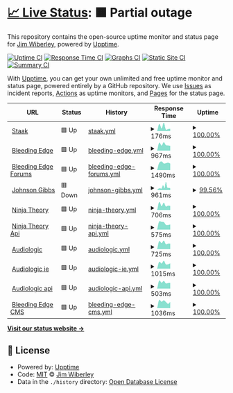 # [📈 Live Status](https://jimwib.github.io/uptime): <!--live status--> **🟧 Partial outage**

This repository contains the open-source uptime monitor and status page for [Jim Wiberley](http://www.staak.co.uk), powered by [Upptime](https://github.com/upptime/upptime).

[![Uptime CI](https://github.com/koj-co/upptime/workflows/Uptime%20CI/badge.svg)](https://github.com/koj-co/upptime/actions?query=workflow%3A%22Uptime+CI%22)
[![Response Time CI](https://github.com/koj-co/upptime/workflows/Response%20Time%20CI/badge.svg)](https://github.com/koj-co/upptime/actions?query=workflow%3A%22Response+Time+CI%22)
[![Graphs CI](https://github.com/koj-co/upptime/workflows/Graphs%20CI/badge.svg)](https://github.com/koj-co/upptime/actions?query=workflow%3A%22Graphs+CI%22)
[![Static Site CI](https://github.com/koj-co/upptime/workflows/Static%20Site%20CI/badge.svg)](https://github.com/koj-co/upptime/actions?query=workflow%3A%22Static+Site+CI%22)
[![Summary CI](https://github.com/koj-co/upptime/workflows/Summary%20CI/badge.svg)](https://github.com/koj-co/upptime/actions?query=workflow%3A%22Summary+CI%22)

With [Upptime](https://upptime.js.org), you can get your own unlimited and free uptime monitor and status page, powered entirely by a GitHub repository. We use [Issues](https://github.com/jimwib/uptime/issues) as incident reports, [Actions](https://github.com/jimwib/uptime/actions) as uptime monitors, and [Pages](https://jimwib.github.io/uptime) for the status page.

<!--start: status pages-->
<!-- This summary is generated by Upptime (https://github.com/upptime/upptime) -->
<!-- Do not edit this manually, your changes will be overwritten -->
<!-- prettier-ignore -->
| URL | Status | History | Response Time | Uptime |
| --- | ------ | ------- | ------------- | ------ |
| <img alt="" src="https://icons.duckduckgo.com/ip3/www.staak.co.uk.ico" height="13"> [Staak](https://www.staak.co.uk) | 🟩 Up | [staak.yml](https://github.com/jimwib/uptime/commits/HEAD/history/staak.yml) | <details><summary><img alt="Response time graph" src="./graphs/staak/response-time-week.png" height="20"> 176ms</summary><br><a href="https://jimwib.github.io/uptime/history/staak"><img alt="Response time 1574" src="https://img.shields.io/endpoint?url=https%3A%2F%2Fraw.githubusercontent.com%2Fjimwib%2Fuptime%2FHEAD%2Fapi%2Fstaak%2Fresponse-time.json"></a><br><a href="https://jimwib.github.io/uptime/history/staak"><img alt="24-hour response time 100" src="https://img.shields.io/endpoint?url=https%3A%2F%2Fraw.githubusercontent.com%2Fjimwib%2Fuptime%2FHEAD%2Fapi%2Fstaak%2Fresponse-time-day.json"></a><br><a href="https://jimwib.github.io/uptime/history/staak"><img alt="7-day response time 176" src="https://img.shields.io/endpoint?url=https%3A%2F%2Fraw.githubusercontent.com%2Fjimwib%2Fuptime%2FHEAD%2Fapi%2Fstaak%2Fresponse-time-week.json"></a><br><a href="https://jimwib.github.io/uptime/history/staak"><img alt="30-day response time 193" src="https://img.shields.io/endpoint?url=https%3A%2F%2Fraw.githubusercontent.com%2Fjimwib%2Fuptime%2FHEAD%2Fapi%2Fstaak%2Fresponse-time-month.json"></a><br><a href="https://jimwib.github.io/uptime/history/staak"><img alt="1-year response time 1199" src="https://img.shields.io/endpoint?url=https%3A%2F%2Fraw.githubusercontent.com%2Fjimwib%2Fuptime%2FHEAD%2Fapi%2Fstaak%2Fresponse-time-year.json"></a></details> | <details><summary><a href="https://jimwib.github.io/uptime/history/staak">100.00%</a></summary><a href="https://jimwib.github.io/uptime/history/staak"><img alt="All-time uptime 99.94%" src="https://img.shields.io/endpoint?url=https%3A%2F%2Fraw.githubusercontent.com%2Fjimwib%2Fuptime%2FHEAD%2Fapi%2Fstaak%2Fuptime.json"></a><br><a href="https://jimwib.github.io/uptime/history/staak"><img alt="24-hour uptime 100.00%" src="https://img.shields.io/endpoint?url=https%3A%2F%2Fraw.githubusercontent.com%2Fjimwib%2Fuptime%2FHEAD%2Fapi%2Fstaak%2Fuptime-day.json"></a><br><a href="https://jimwib.github.io/uptime/history/staak"><img alt="7-day uptime 100.00%" src="https://img.shields.io/endpoint?url=https%3A%2F%2Fraw.githubusercontent.com%2Fjimwib%2Fuptime%2FHEAD%2Fapi%2Fstaak%2Fuptime-week.json"></a><br><a href="https://jimwib.github.io/uptime/history/staak"><img alt="30-day uptime 100.00%" src="https://img.shields.io/endpoint?url=https%3A%2F%2Fraw.githubusercontent.com%2Fjimwib%2Fuptime%2FHEAD%2Fapi%2Fstaak%2Fuptime-month.json"></a><br><a href="https://jimwib.github.io/uptime/history/staak"><img alt="1-year uptime 99.98%" src="https://img.shields.io/endpoint?url=https%3A%2F%2Fraw.githubusercontent.com%2Fjimwib%2Fuptime%2FHEAD%2Fapi%2Fstaak%2Fuptime-year.json"></a></details>
| <img alt="" src="https://icons.duckduckgo.com/ip3/bleedingedge.com.ico" height="13"> [Bleeding Edge](https://bleedingedge.com) | 🟩 Up | [bleeding-edge.yml](https://github.com/jimwib/uptime/commits/HEAD/history/bleeding-edge.yml) | <details><summary><img alt="Response time graph" src="./graphs/bleeding-edge/response-time-week.png" height="20"> 967ms</summary><br><a href="https://jimwib.github.io/uptime/history/bleeding-edge"><img alt="Response time 1002" src="https://img.shields.io/endpoint?url=https%3A%2F%2Fraw.githubusercontent.com%2Fjimwib%2Fuptime%2FHEAD%2Fapi%2Fbleeding-edge%2Fresponse-time.json"></a><br><a href="https://jimwib.github.io/uptime/history/bleeding-edge"><img alt="24-hour response time 761" src="https://img.shields.io/endpoint?url=https%3A%2F%2Fraw.githubusercontent.com%2Fjimwib%2Fuptime%2FHEAD%2Fapi%2Fbleeding-edge%2Fresponse-time-day.json"></a><br><a href="https://jimwib.github.io/uptime/history/bleeding-edge"><img alt="7-day response time 967" src="https://img.shields.io/endpoint?url=https%3A%2F%2Fraw.githubusercontent.com%2Fjimwib%2Fuptime%2FHEAD%2Fapi%2Fbleeding-edge%2Fresponse-time-week.json"></a><br><a href="https://jimwib.github.io/uptime/history/bleeding-edge"><img alt="30-day response time 972" src="https://img.shields.io/endpoint?url=https%3A%2F%2Fraw.githubusercontent.com%2Fjimwib%2Fuptime%2FHEAD%2Fapi%2Fbleeding-edge%2Fresponse-time-month.json"></a><br><a href="https://jimwib.github.io/uptime/history/bleeding-edge"><img alt="1-year response time 994" src="https://img.shields.io/endpoint?url=https%3A%2F%2Fraw.githubusercontent.com%2Fjimwib%2Fuptime%2FHEAD%2Fapi%2Fbleeding-edge%2Fresponse-time-year.json"></a></details> | <details><summary><a href="https://jimwib.github.io/uptime/history/bleeding-edge">100.00%</a></summary><a href="https://jimwib.github.io/uptime/history/bleeding-edge"><img alt="All-time uptime 100.00%" src="https://img.shields.io/endpoint?url=https%3A%2F%2Fraw.githubusercontent.com%2Fjimwib%2Fuptime%2FHEAD%2Fapi%2Fbleeding-edge%2Fuptime.json"></a><br><a href="https://jimwib.github.io/uptime/history/bleeding-edge"><img alt="24-hour uptime 100.00%" src="https://img.shields.io/endpoint?url=https%3A%2F%2Fraw.githubusercontent.com%2Fjimwib%2Fuptime%2FHEAD%2Fapi%2Fbleeding-edge%2Fuptime-day.json"></a><br><a href="https://jimwib.github.io/uptime/history/bleeding-edge"><img alt="7-day uptime 100.00%" src="https://img.shields.io/endpoint?url=https%3A%2F%2Fraw.githubusercontent.com%2Fjimwib%2Fuptime%2FHEAD%2Fapi%2Fbleeding-edge%2Fuptime-week.json"></a><br><a href="https://jimwib.github.io/uptime/history/bleeding-edge"><img alt="30-day uptime 100.00%" src="https://img.shields.io/endpoint?url=https%3A%2F%2Fraw.githubusercontent.com%2Fjimwib%2Fuptime%2FHEAD%2Fapi%2Fbleeding-edge%2Fuptime-month.json"></a><br><a href="https://jimwib.github.io/uptime/history/bleeding-edge"><img alt="1-year uptime 100.00%" src="https://img.shields.io/endpoint?url=https%3A%2F%2Fraw.githubusercontent.com%2Fjimwib%2Fuptime%2FHEAD%2Fapi%2Fbleeding-edge%2Fuptime-year.json"></a></details>
| <img alt="" src="https://icons.duckduckgo.com/ip3/forum.bleedingedge.com.ico" height="13"> [Bleeding Edge Forums](https://forum.bleedingedge.com) | 🟩 Up | [bleeding-edge-forums.yml](https://github.com/jimwib/uptime/commits/HEAD/history/bleeding-edge-forums.yml) | <details><summary><img alt="Response time graph" src="./graphs/bleeding-edge-forums/response-time-week.png" height="20"> 1490ms</summary><br><a href="https://jimwib.github.io/uptime/history/bleeding-edge-forums"><img alt="Response time 1468" src="https://img.shields.io/endpoint?url=https%3A%2F%2Fraw.githubusercontent.com%2Fjimwib%2Fuptime%2FHEAD%2Fapi%2Fbleeding-edge-forums%2Fresponse-time.json"></a><br><a href="https://jimwib.github.io/uptime/history/bleeding-edge-forums"><img alt="24-hour response time 1345" src="https://img.shields.io/endpoint?url=https%3A%2F%2Fraw.githubusercontent.com%2Fjimwib%2Fuptime%2FHEAD%2Fapi%2Fbleeding-edge-forums%2Fresponse-time-day.json"></a><br><a href="https://jimwib.github.io/uptime/history/bleeding-edge-forums"><img alt="7-day response time 1490" src="https://img.shields.io/endpoint?url=https%3A%2F%2Fraw.githubusercontent.com%2Fjimwib%2Fuptime%2FHEAD%2Fapi%2Fbleeding-edge-forums%2Fresponse-time-week.json"></a><br><a href="https://jimwib.github.io/uptime/history/bleeding-edge-forums"><img alt="30-day response time 1686" src="https://img.shields.io/endpoint?url=https%3A%2F%2Fraw.githubusercontent.com%2Fjimwib%2Fuptime%2FHEAD%2Fapi%2Fbleeding-edge-forums%2Fresponse-time-month.json"></a><br><a href="https://jimwib.github.io/uptime/history/bleeding-edge-forums"><img alt="1-year response time 1378" src="https://img.shields.io/endpoint?url=https%3A%2F%2Fraw.githubusercontent.com%2Fjimwib%2Fuptime%2FHEAD%2Fapi%2Fbleeding-edge-forums%2Fresponse-time-year.json"></a></details> | <details><summary><a href="https://jimwib.github.io/uptime/history/bleeding-edge-forums">100.00%</a></summary><a href="https://jimwib.github.io/uptime/history/bleeding-edge-forums"><img alt="All-time uptime 99.93%" src="https://img.shields.io/endpoint?url=https%3A%2F%2Fraw.githubusercontent.com%2Fjimwib%2Fuptime%2FHEAD%2Fapi%2Fbleeding-edge-forums%2Fuptime.json"></a><br><a href="https://jimwib.github.io/uptime/history/bleeding-edge-forums"><img alt="24-hour uptime 100.00%" src="https://img.shields.io/endpoint?url=https%3A%2F%2Fraw.githubusercontent.com%2Fjimwib%2Fuptime%2FHEAD%2Fapi%2Fbleeding-edge-forums%2Fuptime-day.json"></a><br><a href="https://jimwib.github.io/uptime/history/bleeding-edge-forums"><img alt="7-day uptime 100.00%" src="https://img.shields.io/endpoint?url=https%3A%2F%2Fraw.githubusercontent.com%2Fjimwib%2Fuptime%2FHEAD%2Fapi%2Fbleeding-edge-forums%2Fuptime-week.json"></a><br><a href="https://jimwib.github.io/uptime/history/bleeding-edge-forums"><img alt="30-day uptime 99.95%" src="https://img.shields.io/endpoint?url=https%3A%2F%2Fraw.githubusercontent.com%2Fjimwib%2Fuptime%2FHEAD%2Fapi%2Fbleeding-edge-forums%2Fuptime-month.json"></a><br><a href="https://jimwib.github.io/uptime/history/bleeding-edge-forums"><img alt="1-year uptime 99.95%" src="https://img.shields.io/endpoint?url=https%3A%2F%2Fraw.githubusercontent.com%2Fjimwib%2Fuptime%2FHEAD%2Fapi%2Fbleeding-edge-forums%2Fuptime-year.json"></a></details>
| <img alt="" src="https://icons.duckduckgo.com/ip3/johnsongibbs.co.uk.ico" height="13"> [Johnson Gibbs](https://johnsongibbs.co.uk) | 🟥 Down | [johnson-gibbs.yml](https://github.com/jimwib/uptime/commits/HEAD/history/johnson-gibbs.yml) | <details><summary><img alt="Response time graph" src="./graphs/johnson-gibbs/response-time-week.png" height="20"> 961ms</summary><br><a href="https://jimwib.github.io/uptime/history/johnson-gibbs"><img alt="Response time 808" src="https://img.shields.io/endpoint?url=https%3A%2F%2Fraw.githubusercontent.com%2Fjimwib%2Fuptime%2FHEAD%2Fapi%2Fjohnson-gibbs%2Fresponse-time.json"></a><br><a href="https://jimwib.github.io/uptime/history/johnson-gibbs"><img alt="24-hour response time 619" src="https://img.shields.io/endpoint?url=https%3A%2F%2Fraw.githubusercontent.com%2Fjimwib%2Fuptime%2FHEAD%2Fapi%2Fjohnson-gibbs%2Fresponse-time-day.json"></a><br><a href="https://jimwib.github.io/uptime/history/johnson-gibbs"><img alt="7-day response time 961" src="https://img.shields.io/endpoint?url=https%3A%2F%2Fraw.githubusercontent.com%2Fjimwib%2Fuptime%2FHEAD%2Fapi%2Fjohnson-gibbs%2Fresponse-time-week.json"></a><br><a href="https://jimwib.github.io/uptime/history/johnson-gibbs"><img alt="30-day response time 731" src="https://img.shields.io/endpoint?url=https%3A%2F%2Fraw.githubusercontent.com%2Fjimwib%2Fuptime%2FHEAD%2Fapi%2Fjohnson-gibbs%2Fresponse-time-month.json"></a><br><a href="https://jimwib.github.io/uptime/history/johnson-gibbs"><img alt="1-year response time 759" src="https://img.shields.io/endpoint?url=https%3A%2F%2Fraw.githubusercontent.com%2Fjimwib%2Fuptime%2FHEAD%2Fapi%2Fjohnson-gibbs%2Fresponse-time-year.json"></a></details> | <details><summary><a href="https://jimwib.github.io/uptime/history/johnson-gibbs">99.56%</a></summary><a href="https://jimwib.github.io/uptime/history/johnson-gibbs"><img alt="All-time uptime 99.97%" src="https://img.shields.io/endpoint?url=https%3A%2F%2Fraw.githubusercontent.com%2Fjimwib%2Fuptime%2FHEAD%2Fapi%2Fjohnson-gibbs%2Fuptime.json"></a><br><a href="https://jimwib.github.io/uptime/history/johnson-gibbs"><img alt="24-hour uptime 99.99%" src="https://img.shields.io/endpoint?url=https%3A%2F%2Fraw.githubusercontent.com%2Fjimwib%2Fuptime%2FHEAD%2Fapi%2Fjohnson-gibbs%2Fuptime-day.json"></a><br><a href="https://jimwib.github.io/uptime/history/johnson-gibbs"><img alt="7-day uptime 99.56%" src="https://img.shields.io/endpoint?url=https%3A%2F%2Fraw.githubusercontent.com%2Fjimwib%2Fuptime%2FHEAD%2Fapi%2Fjohnson-gibbs%2Fuptime-week.json"></a><br><a href="https://jimwib.github.io/uptime/history/johnson-gibbs"><img alt="30-day uptime 99.90%" src="https://img.shields.io/endpoint?url=https%3A%2F%2Fraw.githubusercontent.com%2Fjimwib%2Fuptime%2FHEAD%2Fapi%2Fjohnson-gibbs%2Fuptime-month.json"></a><br><a href="https://jimwib.github.io/uptime/history/johnson-gibbs"><img alt="1-year uptime 99.99%" src="https://img.shields.io/endpoint?url=https%3A%2F%2Fraw.githubusercontent.com%2Fjimwib%2Fuptime%2FHEAD%2Fapi%2Fjohnson-gibbs%2Fuptime-year.json"></a></details>
| <img alt="" src="https://icons.duckduckgo.com/ip3/ninjatheory.com.ico" height="13"> [Ninja Theory](https://ninjatheory.com) | 🟩 Up | [ninja-theory.yml](https://github.com/jimwib/uptime/commits/HEAD/history/ninja-theory.yml) | <details><summary><img alt="Response time graph" src="./graphs/ninja-theory/response-time-week.png" height="20"> 706ms</summary><br><a href="https://jimwib.github.io/uptime/history/ninja-theory"><img alt="Response time 927" src="https://img.shields.io/endpoint?url=https%3A%2F%2Fraw.githubusercontent.com%2Fjimwib%2Fuptime%2FHEAD%2Fapi%2Fninja-theory%2Fresponse-time.json"></a><br><a href="https://jimwib.github.io/uptime/history/ninja-theory"><img alt="24-hour response time 550" src="https://img.shields.io/endpoint?url=https%3A%2F%2Fraw.githubusercontent.com%2Fjimwib%2Fuptime%2FHEAD%2Fapi%2Fninja-theory%2Fresponse-time-day.json"></a><br><a href="https://jimwib.github.io/uptime/history/ninja-theory"><img alt="7-day response time 706" src="https://img.shields.io/endpoint?url=https%3A%2F%2Fraw.githubusercontent.com%2Fjimwib%2Fuptime%2FHEAD%2Fapi%2Fninja-theory%2Fresponse-time-week.json"></a><br><a href="https://jimwib.github.io/uptime/history/ninja-theory"><img alt="30-day response time 694" src="https://img.shields.io/endpoint?url=https%3A%2F%2Fraw.githubusercontent.com%2Fjimwib%2Fuptime%2FHEAD%2Fapi%2Fninja-theory%2Fresponse-time-month.json"></a><br><a href="https://jimwib.github.io/uptime/history/ninja-theory"><img alt="1-year response time 798" src="https://img.shields.io/endpoint?url=https%3A%2F%2Fraw.githubusercontent.com%2Fjimwib%2Fuptime%2FHEAD%2Fapi%2Fninja-theory%2Fresponse-time-year.json"></a></details> | <details><summary><a href="https://jimwib.github.io/uptime/history/ninja-theory">100.00%</a></summary><a href="https://jimwib.github.io/uptime/history/ninja-theory"><img alt="All-time uptime 99.99%" src="https://img.shields.io/endpoint?url=https%3A%2F%2Fraw.githubusercontent.com%2Fjimwib%2Fuptime%2FHEAD%2Fapi%2Fninja-theory%2Fuptime.json"></a><br><a href="https://jimwib.github.io/uptime/history/ninja-theory"><img alt="24-hour uptime 100.00%" src="https://img.shields.io/endpoint?url=https%3A%2F%2Fraw.githubusercontent.com%2Fjimwib%2Fuptime%2FHEAD%2Fapi%2Fninja-theory%2Fuptime-day.json"></a><br><a href="https://jimwib.github.io/uptime/history/ninja-theory"><img alt="7-day uptime 100.00%" src="https://img.shields.io/endpoint?url=https%3A%2F%2Fraw.githubusercontent.com%2Fjimwib%2Fuptime%2FHEAD%2Fapi%2Fninja-theory%2Fuptime-week.json"></a><br><a href="https://jimwib.github.io/uptime/history/ninja-theory"><img alt="30-day uptime 100.00%" src="https://img.shields.io/endpoint?url=https%3A%2F%2Fraw.githubusercontent.com%2Fjimwib%2Fuptime%2FHEAD%2Fapi%2Fninja-theory%2Fuptime-month.json"></a><br><a href="https://jimwib.github.io/uptime/history/ninja-theory"><img alt="1-year uptime 100.00%" src="https://img.shields.io/endpoint?url=https%3A%2F%2Fraw.githubusercontent.com%2Fjimwib%2Fuptime%2FHEAD%2Fapi%2Fninja-theory%2Fuptime-year.json"></a></details>
| <img alt="" src="https://icons.duckduckgo.com/ip3/api.ninjatheory.com.ico" height="13"> [Ninja Theory Api](https://api.ninjatheory.com) | 🟩 Up | [ninja-theory-api.yml](https://github.com/jimwib/uptime/commits/HEAD/history/ninja-theory-api.yml) | <details><summary><img alt="Response time graph" src="./graphs/ninja-theory-api/response-time-week.png" height="20"> 575ms</summary><br><a href="https://jimwib.github.io/uptime/history/ninja-theory-api"><img alt="Response time 953" src="https://img.shields.io/endpoint?url=https%3A%2F%2Fraw.githubusercontent.com%2Fjimwib%2Fuptime%2FHEAD%2Fapi%2Fninja-theory-api%2Fresponse-time.json"></a><br><a href="https://jimwib.github.io/uptime/history/ninja-theory-api"><img alt="24-hour response time 463" src="https://img.shields.io/endpoint?url=https%3A%2F%2Fraw.githubusercontent.com%2Fjimwib%2Fuptime%2FHEAD%2Fapi%2Fninja-theory-api%2Fresponse-time-day.json"></a><br><a href="https://jimwib.github.io/uptime/history/ninja-theory-api"><img alt="7-day response time 575" src="https://img.shields.io/endpoint?url=https%3A%2F%2Fraw.githubusercontent.com%2Fjimwib%2Fuptime%2FHEAD%2Fapi%2Fninja-theory-api%2Fresponse-time-week.json"></a><br><a href="https://jimwib.github.io/uptime/history/ninja-theory-api"><img alt="30-day response time 641" src="https://img.shields.io/endpoint?url=https%3A%2F%2Fraw.githubusercontent.com%2Fjimwib%2Fuptime%2FHEAD%2Fapi%2Fninja-theory-api%2Fresponse-time-month.json"></a><br><a href="https://jimwib.github.io/uptime/history/ninja-theory-api"><img alt="1-year response time 885" src="https://img.shields.io/endpoint?url=https%3A%2F%2Fraw.githubusercontent.com%2Fjimwib%2Fuptime%2FHEAD%2Fapi%2Fninja-theory-api%2Fresponse-time-year.json"></a></details> | <details><summary><a href="https://jimwib.github.io/uptime/history/ninja-theory-api">100.00%</a></summary><a href="https://jimwib.github.io/uptime/history/ninja-theory-api"><img alt="All-time uptime 99.97%" src="https://img.shields.io/endpoint?url=https%3A%2F%2Fraw.githubusercontent.com%2Fjimwib%2Fuptime%2FHEAD%2Fapi%2Fninja-theory-api%2Fuptime.json"></a><br><a href="https://jimwib.github.io/uptime/history/ninja-theory-api"><img alt="24-hour uptime 100.00%" src="https://img.shields.io/endpoint?url=https%3A%2F%2Fraw.githubusercontent.com%2Fjimwib%2Fuptime%2FHEAD%2Fapi%2Fninja-theory-api%2Fuptime-day.json"></a><br><a href="https://jimwib.github.io/uptime/history/ninja-theory-api"><img alt="7-day uptime 100.00%" src="https://img.shields.io/endpoint?url=https%3A%2F%2Fraw.githubusercontent.com%2Fjimwib%2Fuptime%2FHEAD%2Fapi%2Fninja-theory-api%2Fuptime-week.json"></a><br><a href="https://jimwib.github.io/uptime/history/ninja-theory-api"><img alt="30-day uptime 100.00%" src="https://img.shields.io/endpoint?url=https%3A%2F%2Fraw.githubusercontent.com%2Fjimwib%2Fuptime%2FHEAD%2Fapi%2Fninja-theory-api%2Fuptime-month.json"></a><br><a href="https://jimwib.github.io/uptime/history/ninja-theory-api"><img alt="1-year uptime 99.99%" src="https://img.shields.io/endpoint?url=https%3A%2F%2Fraw.githubusercontent.com%2Fjimwib%2Fuptime%2FHEAD%2Fapi%2Fninja-theory-api%2Fuptime-year.json"></a></details>
| <img alt="" src="https://icons.duckduckgo.com/ip3/www.audiologic.co.uk.ico" height="13"> [Audiologic](https://www.audiologic.co.uk/news-and-insights) | 🟩 Up | [audiologic.yml](https://github.com/jimwib/uptime/commits/HEAD/history/audiologic.yml) | <details><summary><img alt="Response time graph" src="./graphs/audiologic/response-time-week.png" height="20"> 725ms</summary><br><a href="https://jimwib.github.io/uptime/history/audiologic"><img alt="Response time 1013" src="https://img.shields.io/endpoint?url=https%3A%2F%2Fraw.githubusercontent.com%2Fjimwib%2Fuptime%2FHEAD%2Fapi%2Faudiologic%2Fresponse-time.json"></a><br><a href="https://jimwib.github.io/uptime/history/audiologic"><img alt="24-hour response time 619" src="https://img.shields.io/endpoint?url=https%3A%2F%2Fraw.githubusercontent.com%2Fjimwib%2Fuptime%2FHEAD%2Fapi%2Faudiologic%2Fresponse-time-day.json"></a><br><a href="https://jimwib.github.io/uptime/history/audiologic"><img alt="7-day response time 725" src="https://img.shields.io/endpoint?url=https%3A%2F%2Fraw.githubusercontent.com%2Fjimwib%2Fuptime%2FHEAD%2Fapi%2Faudiologic%2Fresponse-time-week.json"></a><br><a href="https://jimwib.github.io/uptime/history/audiologic"><img alt="30-day response time 788" src="https://img.shields.io/endpoint?url=https%3A%2F%2Fraw.githubusercontent.com%2Fjimwib%2Fuptime%2FHEAD%2Fapi%2Faudiologic%2Fresponse-time-month.json"></a><br><a href="https://jimwib.github.io/uptime/history/audiologic"><img alt="1-year response time 1013" src="https://img.shields.io/endpoint?url=https%3A%2F%2Fraw.githubusercontent.com%2Fjimwib%2Fuptime%2FHEAD%2Fapi%2Faudiologic%2Fresponse-time-year.json"></a></details> | <details><summary><a href="https://jimwib.github.io/uptime/history/audiologic">100.00%</a></summary><a href="https://jimwib.github.io/uptime/history/audiologic"><img alt="All-time uptime 99.99%" src="https://img.shields.io/endpoint?url=https%3A%2F%2Fraw.githubusercontent.com%2Fjimwib%2Fuptime%2FHEAD%2Fapi%2Faudiologic%2Fuptime.json"></a><br><a href="https://jimwib.github.io/uptime/history/audiologic"><img alt="24-hour uptime 100.00%" src="https://img.shields.io/endpoint?url=https%3A%2F%2Fraw.githubusercontent.com%2Fjimwib%2Fuptime%2FHEAD%2Fapi%2Faudiologic%2Fuptime-day.json"></a><br><a href="https://jimwib.github.io/uptime/history/audiologic"><img alt="7-day uptime 100.00%" src="https://img.shields.io/endpoint?url=https%3A%2F%2Fraw.githubusercontent.com%2Fjimwib%2Fuptime%2FHEAD%2Fapi%2Faudiologic%2Fuptime-week.json"></a><br><a href="https://jimwib.github.io/uptime/history/audiologic"><img alt="30-day uptime 99.94%" src="https://img.shields.io/endpoint?url=https%3A%2F%2Fraw.githubusercontent.com%2Fjimwib%2Fuptime%2FHEAD%2Fapi%2Faudiologic%2Fuptime-month.json"></a><br><a href="https://jimwib.github.io/uptime/history/audiologic"><img alt="1-year uptime 99.99%" src="https://img.shields.io/endpoint?url=https%3A%2F%2Fraw.githubusercontent.com%2Fjimwib%2Fuptime%2FHEAD%2Fapi%2Faudiologic%2Fuptime-year.json"></a></details>
| <img alt="" src="https://icons.duckduckgo.com/ip3/www.audiologic.ie.ico" height="13"> [Audiologic ie](https://www.audiologic.ie/news-and-insights) | 🟩 Up | [audiologic-ie.yml](https://github.com/jimwib/uptime/commits/HEAD/history/audiologic-ie.yml) | <details><summary><img alt="Response time graph" src="./graphs/audiologic-ie/response-time-week.png" height="20"> 1015ms</summary><br><a href="https://jimwib.github.io/uptime/history/audiologic-ie"><img alt="Response time 1214" src="https://img.shields.io/endpoint?url=https%3A%2F%2Fraw.githubusercontent.com%2Fjimwib%2Fuptime%2FHEAD%2Fapi%2Faudiologic-ie%2Fresponse-time.json"></a><br><a href="https://jimwib.github.io/uptime/history/audiologic-ie"><img alt="24-hour response time 952" src="https://img.shields.io/endpoint?url=https%3A%2F%2Fraw.githubusercontent.com%2Fjimwib%2Fuptime%2FHEAD%2Fapi%2Faudiologic-ie%2Fresponse-time-day.json"></a><br><a href="https://jimwib.github.io/uptime/history/audiologic-ie"><img alt="7-day response time 1015" src="https://img.shields.io/endpoint?url=https%3A%2F%2Fraw.githubusercontent.com%2Fjimwib%2Fuptime%2FHEAD%2Fapi%2Faudiologic-ie%2Fresponse-time-week.json"></a><br><a href="https://jimwib.github.io/uptime/history/audiologic-ie"><img alt="30-day response time 1019" src="https://img.shields.io/endpoint?url=https%3A%2F%2Fraw.githubusercontent.com%2Fjimwib%2Fuptime%2FHEAD%2Fapi%2Faudiologic-ie%2Fresponse-time-month.json"></a><br><a href="https://jimwib.github.io/uptime/history/audiologic-ie"><img alt="1-year response time 1214" src="https://img.shields.io/endpoint?url=https%3A%2F%2Fraw.githubusercontent.com%2Fjimwib%2Fuptime%2FHEAD%2Fapi%2Faudiologic-ie%2Fresponse-time-year.json"></a></details> | <details><summary><a href="https://jimwib.github.io/uptime/history/audiologic-ie">100.00%</a></summary><a href="https://jimwib.github.io/uptime/history/audiologic-ie"><img alt="All-time uptime 99.99%" src="https://img.shields.io/endpoint?url=https%3A%2F%2Fraw.githubusercontent.com%2Fjimwib%2Fuptime%2FHEAD%2Fapi%2Faudiologic-ie%2Fuptime.json"></a><br><a href="https://jimwib.github.io/uptime/history/audiologic-ie"><img alt="24-hour uptime 100.00%" src="https://img.shields.io/endpoint?url=https%3A%2F%2Fraw.githubusercontent.com%2Fjimwib%2Fuptime%2FHEAD%2Fapi%2Faudiologic-ie%2Fuptime-day.json"></a><br><a href="https://jimwib.github.io/uptime/history/audiologic-ie"><img alt="7-day uptime 100.00%" src="https://img.shields.io/endpoint?url=https%3A%2F%2Fraw.githubusercontent.com%2Fjimwib%2Fuptime%2FHEAD%2Fapi%2Faudiologic-ie%2Fuptime-week.json"></a><br><a href="https://jimwib.github.io/uptime/history/audiologic-ie"><img alt="30-day uptime 99.94%" src="https://img.shields.io/endpoint?url=https%3A%2F%2Fraw.githubusercontent.com%2Fjimwib%2Fuptime%2FHEAD%2Fapi%2Faudiologic-ie%2Fuptime-month.json"></a><br><a href="https://jimwib.github.io/uptime/history/audiologic-ie"><img alt="1-year uptime 99.99%" src="https://img.shields.io/endpoint?url=https%3A%2F%2Fraw.githubusercontent.com%2Fjimwib%2Fuptime%2FHEAD%2Fapi%2Faudiologic-ie%2Fuptime-year.json"></a></details>
| <img alt="" src="https://icons.duckduckgo.com/ip3/admin.audiologic.co.uk.ico" height="13"> [Audiologic api](https://admin.audiologic.co.uk/api/articles) | 🟩 Up | [audiologic-api.yml](https://github.com/jimwib/uptime/commits/HEAD/history/audiologic-api.yml) | <details><summary><img alt="Response time graph" src="./graphs/audiologic-api/response-time-week.png" height="20"> 503ms</summary><br><a href="https://jimwib.github.io/uptime/history/audiologic-api"><img alt="Response time 165" src="https://img.shields.io/endpoint?url=https%3A%2F%2Fraw.githubusercontent.com%2Fjimwib%2Fuptime%2FHEAD%2Fapi%2Faudiologic-api%2Fresponse-time.json"></a><br><a href="https://jimwib.github.io/uptime/history/audiologic-api"><img alt="24-hour response time 454" src="https://img.shields.io/endpoint?url=https%3A%2F%2Fraw.githubusercontent.com%2Fjimwib%2Fuptime%2FHEAD%2Fapi%2Faudiologic-api%2Fresponse-time-day.json"></a><br><a href="https://jimwib.github.io/uptime/history/audiologic-api"><img alt="7-day response time 503" src="https://img.shields.io/endpoint?url=https%3A%2F%2Fraw.githubusercontent.com%2Fjimwib%2Fuptime%2FHEAD%2Fapi%2Faudiologic-api%2Fresponse-time-week.json"></a><br><a href="https://jimwib.github.io/uptime/history/audiologic-api"><img alt="30-day response time 400" src="https://img.shields.io/endpoint?url=https%3A%2F%2Fraw.githubusercontent.com%2Fjimwib%2Fuptime%2FHEAD%2Fapi%2Faudiologic-api%2Fresponse-time-month.json"></a><br><a href="https://jimwib.github.io/uptime/history/audiologic-api"><img alt="1-year response time 165" src="https://img.shields.io/endpoint?url=https%3A%2F%2Fraw.githubusercontent.com%2Fjimwib%2Fuptime%2FHEAD%2Fapi%2Faudiologic-api%2Fresponse-time-year.json"></a></details> | <details><summary><a href="https://jimwib.github.io/uptime/history/audiologic-api">100.00%</a></summary><a href="https://jimwib.github.io/uptime/history/audiologic-api"><img alt="All-time uptime 99.46%" src="https://img.shields.io/endpoint?url=https%3A%2F%2Fraw.githubusercontent.com%2Fjimwib%2Fuptime%2FHEAD%2Fapi%2Faudiologic-api%2Fuptime.json"></a><br><a href="https://jimwib.github.io/uptime/history/audiologic-api"><img alt="24-hour uptime 100.00%" src="https://img.shields.io/endpoint?url=https%3A%2F%2Fraw.githubusercontent.com%2Fjimwib%2Fuptime%2FHEAD%2Fapi%2Faudiologic-api%2Fuptime-day.json"></a><br><a href="https://jimwib.github.io/uptime/history/audiologic-api"><img alt="7-day uptime 100.00%" src="https://img.shields.io/endpoint?url=https%3A%2F%2Fraw.githubusercontent.com%2Fjimwib%2Fuptime%2FHEAD%2Fapi%2Faudiologic-api%2Fuptime-week.json"></a><br><a href="https://jimwib.github.io/uptime/history/audiologic-api"><img alt="30-day uptime 94.88%" src="https://img.shields.io/endpoint?url=https%3A%2F%2Fraw.githubusercontent.com%2Fjimwib%2Fuptime%2FHEAD%2Fapi%2Faudiologic-api%2Fuptime-month.json"></a><br><a href="https://jimwib.github.io/uptime/history/audiologic-api"><img alt="1-year uptime 99.46%" src="https://img.shields.io/endpoint?url=https%3A%2F%2Fraw.githubusercontent.com%2Fjimwib%2Fuptime%2FHEAD%2Fapi%2Faudiologic-api%2Fuptime-year.json"></a></details>
| <img alt="" src="https://icons.duckduckgo.com/ip3/production-bleedingedge-cms.azurewebsites.net.ico" height="13"> [Bleeding Edge CMS](https://production-bleedingedge-cms.azurewebsites.net) | 🟩 Up | [bleeding-edge-cms.yml](https://github.com/jimwib/uptime/commits/HEAD/history/bleeding-edge-cms.yml) | <details><summary><img alt="Response time graph" src="./graphs/bleeding-edge-cms/response-time-week.png" height="20"> 1036ms</summary><br><a href="https://jimwib.github.io/uptime/history/bleeding-edge-cms"><img alt="Response time 1057" src="https://img.shields.io/endpoint?url=https%3A%2F%2Fraw.githubusercontent.com%2Fjimwib%2Fuptime%2FHEAD%2Fapi%2Fbleeding-edge-cms%2Fresponse-time.json"></a><br><a href="https://jimwib.github.io/uptime/history/bleeding-edge-cms"><img alt="24-hour response time 978" src="https://img.shields.io/endpoint?url=https%3A%2F%2Fraw.githubusercontent.com%2Fjimwib%2Fuptime%2FHEAD%2Fapi%2Fbleeding-edge-cms%2Fresponse-time-day.json"></a><br><a href="https://jimwib.github.io/uptime/history/bleeding-edge-cms"><img alt="7-day response time 1036" src="https://img.shields.io/endpoint?url=https%3A%2F%2Fraw.githubusercontent.com%2Fjimwib%2Fuptime%2FHEAD%2Fapi%2Fbleeding-edge-cms%2Fresponse-time-week.json"></a><br><a href="https://jimwib.github.io/uptime/history/bleeding-edge-cms"><img alt="30-day response time 1118" src="https://img.shields.io/endpoint?url=https%3A%2F%2Fraw.githubusercontent.com%2Fjimwib%2Fuptime%2FHEAD%2Fapi%2Fbleeding-edge-cms%2Fresponse-time-month.json"></a><br><a href="https://jimwib.github.io/uptime/history/bleeding-edge-cms"><img alt="1-year response time 1057" src="https://img.shields.io/endpoint?url=https%3A%2F%2Fraw.githubusercontent.com%2Fjimwib%2Fuptime%2FHEAD%2Fapi%2Fbleeding-edge-cms%2Fresponse-time-year.json"></a></details> | <details><summary><a href="https://jimwib.github.io/uptime/history/bleeding-edge-cms">100.00%</a></summary><a href="https://jimwib.github.io/uptime/history/bleeding-edge-cms"><img alt="All-time uptime 100.00%" src="https://img.shields.io/endpoint?url=https%3A%2F%2Fraw.githubusercontent.com%2Fjimwib%2Fuptime%2FHEAD%2Fapi%2Fbleeding-edge-cms%2Fuptime.json"></a><br><a href="https://jimwib.github.io/uptime/history/bleeding-edge-cms"><img alt="24-hour uptime 100.00%" src="https://img.shields.io/endpoint?url=https%3A%2F%2Fraw.githubusercontent.com%2Fjimwib%2Fuptime%2FHEAD%2Fapi%2Fbleeding-edge-cms%2Fuptime-day.json"></a><br><a href="https://jimwib.github.io/uptime/history/bleeding-edge-cms"><img alt="7-day uptime 100.00%" src="https://img.shields.io/endpoint?url=https%3A%2F%2Fraw.githubusercontent.com%2Fjimwib%2Fuptime%2FHEAD%2Fapi%2Fbleeding-edge-cms%2Fuptime-week.json"></a><br><a href="https://jimwib.github.io/uptime/history/bleeding-edge-cms"><img alt="30-day uptime 100.00%" src="https://img.shields.io/endpoint?url=https%3A%2F%2Fraw.githubusercontent.com%2Fjimwib%2Fuptime%2FHEAD%2Fapi%2Fbleeding-edge-cms%2Fuptime-month.json"></a><br><a href="https://jimwib.github.io/uptime/history/bleeding-edge-cms"><img alt="1-year uptime 100.00%" src="https://img.shields.io/endpoint?url=https%3A%2F%2Fraw.githubusercontent.com%2Fjimwib%2Fuptime%2FHEAD%2Fapi%2Fbleeding-edge-cms%2Fuptime-year.json"></a></details>

<!--end: status pages-->

[**Visit our status website →**](https://jimwib.github.io/uptime)

## 📄 License

- Powered by: [Upptime](https://github.com/upptime/upptime)
- Code: [MIT](./LICENSE) © [Jim Wiberley](http://www.staak.co.uk)
- Data in the `./history` directory: [Open Database License](https://opendatacommons.org/licenses/odbl/1-0/)
